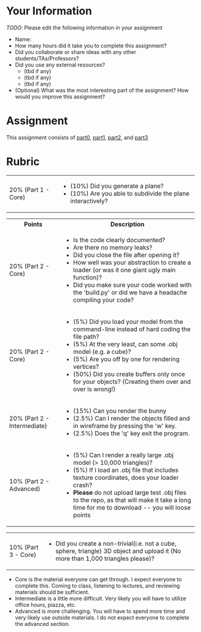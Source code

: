 # Your Information

*TODO*: Please edit the following information in your assignment

* Name: 
* How many hours did it take you to complete this assignment? 
* Did you collaborate or share ideas with any other students/TAs/Professors? 
* Did you use any external resources? 
  * (tbd if any)
  * (tbd if any)
  * (tbd if any)
* (Optional) What was the most interesting part of the assignment? How would you improve this assignment?

# Assignment

This assignment consists of [part0](./part0), [part1](./part1), [part2](./part2), and [part3](./part3)

# Rubric

<table>
  <tbody>
    <tr>
      <td>20% (Part 1 - Core)</td>
      <td align="left"><ul><li>(10%) Did you generate a plane?</li><li>(10%) Are you able to subdivide the plane interactively?</li></ul> </td>
    </tr>   
  </tbody>
</table>

<table>
  <tbody>
    <tr>
      <th>Points</th>
      <th align="center">Description</th>
    </tr>
    <tr>
      <td>20% (Part 2 - Core)</td>
      <td align="left"><ul><li>Is the code clearly documented?</li><li>Are there no memory leaks?</li><li>Did you close the file after opening it?</li><li>How well was your abstraction to create a loader (or was it one giant ugly main function)?</li><li>Did you make sure your code worked with the 'build.py' or did we have a headache compiling your code?</li></ul></td>
    </tr>   
    <tr>
      <td>20% (Part 2 - Core)</td>
     <td align="left"><ul><li>(5%) Did you load your model from the command-line instead of hard coding the file path?</li><li>(5%) At the very least, can some .obj model (e.g. a cube)?</li><li>(5%) Are you off by one for rendering vertices?</li><li>(50%) Did you create buffers only once for your objects? (Creating them over and over is wrong!)</li></ul></td>
    </tr>
    <tr>
      <td>20% (Part 2 - Intermediate)</td>
      <td align="left"><ul><li>(15%) Can you render the bunny</li><li>(2.5%) Can I render the objects filled and in wireframe by pressing the 'w' key.</li><li>(2.5%) Does the 'q' key exit the program.</li></ul></td>
    </tr>
    <tr>
      <td>10% (Part 2 - Advanced)</td>
      <td align="left"><ul><li>(5%) Can I render a really large .obj model (> 10,000 triangles)?</li><li>(5%) If I load an .obj file that includes texture coordinates, does your loader crash?</li><li><b>Please</b> do not upload large test .obj files to the repo, as that will make it take a long time for me to download -- you will loose points</li></ul> </td>
    </tr>
  </tbody>
</table>

<table>
  <tbody>
    <tr>
      <td>10% (Part 3 - Core)</td>
      <td align="left"><ul><li>Did you create a non-trivial(i.e. not a cube, sphere, triangle) 3D object and upload it (No more than 1,000 triangles please)?</li></ul> </td>
    </tr>   
  </tbody>
</table>

* Core is the material everyone can get through. I expect everyone to complete this. Coming to class, listening to lectures, and reviewing materials should be sufficient.
* Intermediate is a little more difficult. Very likely you will have to utilize office hours, piazza, etc.
* Advanced is more challenging. You will have to spend more time and very likely use outside materials. I do not expect everyone to complete the advanced section.
